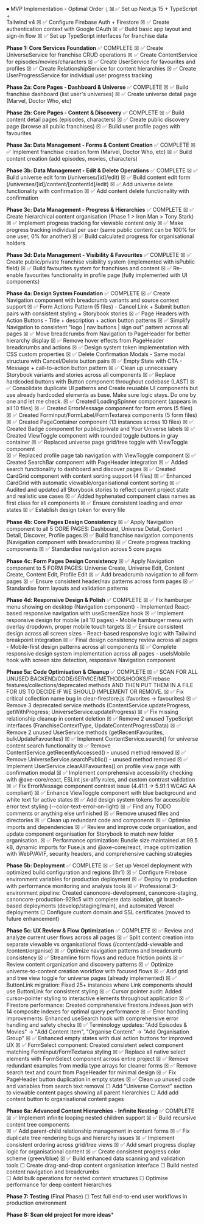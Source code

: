 ⏺ MVP Implementation - Optimal Order
  ⎿ ☒ ✅ Set up Next.js 15 + TypeScript +          
      Tailwind v4
    ☒ ✅ Configure Firebase Auth + Firestore
    ☒ ✅ Create authentication context with 
      Google OAuth
    ☒ ✅ Build basic app layout and sign-in flow
    ☒ ✅ Set up TypeScript interfaces for 
      franchise data

**Phase 1: Core Services Foundation** ✅ COMPLETE
    ☒ ✅ Create UniverseService for franchise CRUD
      operations
    ☒ ✅ Create ContentService for
      episodes/movies/characters
    ☒ ✅ Create UserService for favourites and
      profiles
    ☒ ✅ Create RelationshipService for content
      hierarchies
    ☒ ✅ Create UserProgressService for individual
      user progress tracking

**Phase 2a: Core Pages - Dashboard & Universe** ✅ COMPLETE
    ☒ ✅ Build franchise dashboard (list user's
      universes)
    ☒ ✅ Create universe detail page (Marvel, Doctor
      Who, etc)

**Phase 2b: Core Pages - Content & Discovery** ✅ COMPLETE
    ☒ ✅ Build content detail pages (episodes,
      characters)
    ☒ ✅ Create public discovery page (browse all
      public franchises)
    ☒ ✅ Build user profile pages with favourites

**Phase 3a: Data Management - Forms & Content Creation** ✅ COMPLETE
    ☒ ✅ Implement franchise creation form (Marvel,
      Doctor Who, etc)
    ☒ ✅ Build content creation (add episodes,
      movies, characters)

**Phase 3b: Data Management - Edit & Delete Operations** ✅ COMPLETE
    ☒ ✅ Build universe edit form (/universes/[id]/edit)
    ☒ ✅ Build content edit form (/universes/[id]/content/[contentId]/edit)
    ☒ ✅ Add universe delete functionality with confirmation
    ☒ ✅ Add content delete functionality with confirmation

**Phase 3c: Data Management - Progress & Hierarchies** ✅ COMPLETE
    ☒ ✅ Create hierarchical content organisation
      (Phase 1 > Iron Man > Tony Stark)
    ☒ ✅ Implement progress tracking for viewable
      content only
    ☒ ✅ Make progress tracking individual per user 
      (same public content can be 100% for one user, 0% for another)
    ☒ ✅ Build calculated progress for
      organisational holders

**Phase 3d: Data Management - Visibility & Favourites** ✅ COMPLETE
    ☒ ✅ Create public/private franchise visibility
      system (implemented with isPublic field)
    ☒ ✅ Build favourites system for franchises and
      content
    ☒ ✅ Re-enable favourites functionality in profile page
      (fully implemented with UI components)

**Phase 4a: Design System Foundation** ✅ COMPLETE
    ☒ ✅ Create Navigation component with breadcrumb variants and source context support
    ☒ ✅ Form Actions Pattern (5 files) - Cancel Link + Submit button pairs with consistent styling + Storybook stories
    ☒ ✅ Page Headers with Action Buttons - Title + description + action button patterns
    ☒ ✅ Simplify Navigation to consistent "logo | nav buttons | sign out" pattern across all pages
    ☒ ✅ Move breadcrumbs from Navigation to PageHeader for better hierarchy display
    ☒ ✅ Remove hover effects from PageHeader breadcrumbs and actions
    ☒ ✅ Design system token implementation with CSS custom properties
    ☒ ✅ Delete Confirmation Modals - Same modal structure with Cancel/Delete button pairs
    ☒ ✅ Empty State with CTA - Message + call-to-action button pattern
    ☒ ✅ Clean up unnecessary Storybook variants and stories across all components
    ☒ ✅ Replace hardcoded buttons with Button component throughout codebase (LAST)
    ☒ ✅ Consolidate duplicate UI patterns and Create reusable UI components but use already hardcoded elements as base. Make sure logic stays. Do one by one and let me check.
    ☒ ✅ Created LoadingSpinner component (appears in all 10 files)
    ☒ ✅ Created ErrorMessage component for form errors (5 files)
    ☒ ✅ Created FormInput/FormLabel/FormTextarea components (5 form files)
    ☒ ✅ Created PageContainer component (13 instances across 10 files)
    ☒ ✅ Created Badge component for public/private and Your Universe labels
    ☒ ✅ Created ViewToggle component with rounded toggle buttons in gray container
    ☒ ✅ Replaced universe page grid/tree toggle with ViewToggle component  
    ☒ ✅ Replaced profile page tab navigation with ViewToggle component
    ☒ ✅ Created SearchBar component with PageHeader integration
    ☒ ✅ Added search functionality to dashboard and discover pages
    ☒ ✅ Created CardGrid component with content sorting support (4 files)
    ☒ ✅ Enhanced CardGrid with automatic viewable/organisational content sorting
    ☒ ✅ Audited and updated all Storybook stories to reflect current project state and realistic use cases
    ☒ ✅ Added hyphenated component class names as first class for all components
    ☒ ✅ Ensure consistent loading and error states
    ☒ ✅  Establish design token for every file

**Phase 4b: Core Pages Design Consistency** 
    ☒ ✅ Apply Navigation component to all 5 CORE PAGES: Dashboard, Universe Detail, Content Detail, Discover, Profile pages
    ☒ ✅ Build franchise navigation components (Navigation component with breadcrumbs)
    ☒ ✅ Create progress tracking components
    ☒ ✅ Standardise navigation across 5 core pages

**Phase 4c: Form Pages Design Consistency**
    ☒ ✅ Apply Navigation component to 5 FORM PAGES: Universe Create, Universe Edit, Content Create, Content Edit, Profile Edit
    ☒ ✅ Add breadcrumb navigation to all form pages
    ☒ ✅ Ensure consistent header/nav patterns across form pages
    ☒ ✅ Standardise form layouts and validation patterns

**Phase 4d: Responsive Design & Polish** ✅ COMPLETE
    ☒ ✅ Fix hamburger menu showing on desktop (Navigation component) - Implemented React-based responsive navigation with useScreenSize hook
    ☒ ✅ Implement responsive design for mobile (all 10 pages) - Mobile hamburger menu with overlay dropdown, proper mobile touch targets
    ☒ ✅ Ensure consistent design across all screen sizes - React-based responsive logic with Tailwind breakpoint integration
    ☒ ✅ Final design consistency review across all pages - Mobile-first design patterns across all components
    ☒ ✅ Complete responsive design system implementation across all pages - useIsMobile hook with screen size detection, responsive Navigation component

**Phase 5a: Code Optimisation & Cleanup** ✅ COMPLETE
    ☒ ✅ SCAN FOR ALL UNUSED BACKEND/CODE/SERVICE/METHODS/HOOKS/Firebase features/collections/deprecated methods AND THEN PUT THEM IN A FILE FOR US TO DECIDE IF WE SHOULD IMPLEMENT OR REMOVE.
    ☒ ✅ Fix critical collection name bug in clear-firestore.js (favorites → favourites)
    ☒ ✅ Remove 3 deprecated service methods (ContentService.updateProgress, getWithProgress; UniverseService.updateProgress)
    ☒ ✅ Fix missing relationship cleanup in content deletion
    ☒ ✅ Remove 2 unused TypeScript interfaces (FranchiseContextType, UpdateContentProgressData)
    ☒ ✅ Remove 2 unused UserService methods (getRecentFavourites, bulkUpdateFavourites)
    ☒ ✅ Implement ContentService.search() for universe content search functionality
    ☒ ✅ Remove ContentService.getRecentlyAccessed() - unused method removed
    ☒ ✅ Remove UniverseService.searchPublic() - unused method removed
    ☒ ✅ Implement UserService.clearAllFavourites() on profile view page with confirmation modal
    ☒ ✅ Implement comprehensive accessibility checking with @axe-core/react, ESLint jsx-a11y rules, and custom contrast validation
    ☒ ✅ Fix ErrorMessage component contrast issue (4.41:1 → 5.91:1 WCAG AA compliant) 
    ☒ ✅ Enhance ViewToggle component with blue background and white text for active states
    ☒ ✅ Add design system tokens for accessible error text styling (--color-text-error-on-light)
    ☒ ✅ Find any TODO comments or anything else unfinished
    ☒ ✅ Remove unused files and directories
    ☒ ✅ Clean up redundant code and components
    ☒ ✅ Optimise imports and dependencies
    ☒ ✅ Review and improve code organisation, and update component organisation for Storybook to match new folder organisation.
    ☒ ✅ Performance optimization: Bundle size maintained at 99.5 kB, dynamic imports for Fuse.js and @axe-core/react, image optimization with WebP/AVIF, security headers, and comprehensive caching strategies

**Phase 5b: Deployment** ✅ COMPLETE
    ☒ ✅ Set up Vercel deployment with optimized build configuration and regions (lhr1)
    ☒ ✅ Configure Firebase environment variables for production deployment
    ☒ ✅ Deploy to production with performance monitoring and analysis tools
    ☒ ✅ Professional 3-environment pipeline: Created canoncore-development, canoncore-staging, canoncore-production-929c5 with complete data isolation, git branch-based deployments (develop/staging/main), and automated Vercel deployments
    ☐ Configure custom domain and SSL certificates (moved to future enhancement)

**Phase 5c: UX Review & Flow Optimization** ✅ COMPLETE
    ☒ ✅ Review and analyze current user flows across all pages
    ☒ ✅ Split content creation into separate viewable vs organisational flows (/content/add-viewable and /content/organise)
    ☒ ✅ Optimize navigation patterns and breadcrumb consistency
    ☒ ✅ Streamline form flows and reduce friction points
    ☒ ✅ Review content organization and discovery patterns
    ☒ ✅ Optimize universe-to-content creation workflow with focused flows
    ☒ ✅ Add grid and tree view toggle for universe pages (already implemented)
    ☒ ✅ ButtonLink migration: Fixed 25+ instances where Link components should use ButtonLink for consistent styling
    ☒ ✅ Cursor pointer audit: Added cursor-pointer styling to interactive elements throughout application
    ☒ ✅ Firestore performance: Created comprehensive firestore.indexes.json with 14 composite indexes for optimal query performance
    ☒ ✅ Error handling improvements: Enhanced useSearch hook with comprehensive error handling and safety checks
    ☒ ✅ Terminology updates: "Add Episodes & Movies" → "Add Content Item", "Organise Content" → "Add Organisation Group"
    ☒ ✅ Enhanced empty states with dual action buttons for improved UX
    ☒ ✅ FormSelect component: Created consistent select component matching FormInput/FormTextarea styling
    ☒ ✅ Replace all native select elements with FormSelect component across entire project
    ☒ ✅ Remove redundant examples from media type arrays for cleaner forms
    ☒ ✅ Remove search text and count from PageHeader for minimal design
    ☒ ✅ Fix PageHeader button duplication in empty states
    ☒ ✅ Clean up unused code and variables from search text removal
    ☐ Add "Universe Context" section to viewable content pages showing all parent hierarchies
    ☐ Add add content button to organisational content pages

**Phase 6a: Advanced Content Hierarchies - Infinite Nesting** ✅ COMPLETE
    ☒ ✅ Implement infinite looping nested children support
    ☒ ✅ Build recursive content tree components  
    ☒ ✅ Add parent-child relationship management in content forms
    ☒ ✅ Fix duplicate tree rendering bugs and hierarchy issues
    ☒ ✅ Implement consistent ordering across grid/tree views
    ☒ ✅ Add smart progress display logic for organisational content
    ☒ ✅ Create consistent progress color scheme (green/blue)
    ☒ ✅ Build enhanced data scanning and validation tools
    ☐ Create drag-and-drop content organisation interface
    ☐ Build nested content navigation and breadcrumbs  
    ☐ Add bulk operations for nested content structures
    ☐ Optimise performance for deep content hierarchies

**Phase 7: Testing** (Final Phase)
    ☐ Test full end-to-end user workflows in production environment

**Phase 8: Scan old project for more ideas***
